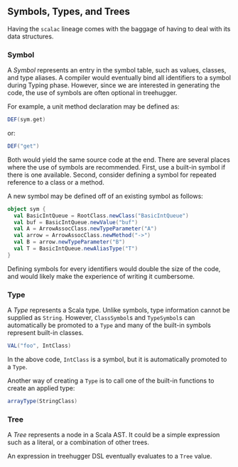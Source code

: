 Symbols, Types, and Trees
-------------------------

Having the `scalac` lineage comes with the baggage of having to deal with its data structures.

### Symbol

A _Symbol_ represents an entry in the symbol table, such as values, classes, and type aliases. A compiler would eventually bind all identifiers to a symbol during Typing phase. However, since we are interested in generating the code, the use of symbols are often optional in treehugger.

For example, a unit method declaration may be defined as:

```scala
DEF(sym.get)
```

or:

```scala
DEF("get")
```

Both would yield the same source code at the end. There are several places where the use of symbols are recommended. First, use a built-in symbol if there is one available. Second, consider defining a symbol for repeated reference to a class or a method.

A new symbol may be defined off of an existing symbol as follows:

```scala
object sym {
  val BasicIntQueue = RootClass.newClass("BasicIntQueue")
  val buf = BasicIntQueue.newValue("buf")  
  val A = ArrowAssocClass.newTypeParameter("A")
  val arrow = ArrowAssocClass.newMethod("->")
  val B = arrow.newTypeParameter("B")
  val T = BasicIntQueue.newAliasType("T")
}
```

Defining symbols for every identifiers would double the size of the code, and would likely make the experience of writing it cumbersome.

### Type

A _Type_ represents a Scala type. Unlike symbols, type information cannot be supplied as `String`. However, `ClassSymbol`s and `TypeSymbol`s can automatically be promoted to a `Type` and many of the built-in symbols represent built-in classes.

```scala
VAL("foo", IntClass)
```

In the above code, `IntClass` is a symbol, but it is automatically promoted to a `Type`.

Another way of creating a `Type` is to call one of the built-in functions to create an applied type:

```scala
arrayType(StringClass)
```

### Tree

A _Tree_ represents a node in a Scala AST. It could be a simple expression such as a literal, or a combination of other trees.

An expression in treehugger DSL eventually evaluates to a `Tree` value.

